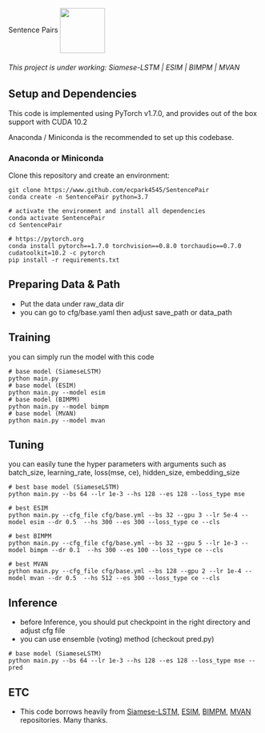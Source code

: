 Sentence Pairs  <img src="https://pytorch.org/assets/images/logo-dark.svg" width = "90" align=center />

###### This project is under working:  Siamese-LSTM | ESIM | BIMPM | MVAN


    
Setup and Dependencies
----------------------

This code is implemented using PyTorch v1.7.0, and provides out of the box support with CUDA 10.2

Anaconda / Miniconda is the recommended to set up this codebase.

### Anaconda or Miniconda

Clone this repository and create an environment:

```shell
git clone https://www.github.com/ecpark4545/SentencePair
conda create -n SentencePair python=3.7

# activate the environment and install all dependencies
conda activate SentencePair
cd SentencePair

# https://pytorch.org
conda install pytorch==1.7.0 torchvision==0.8.0 torchaudio==0.7.0 cudatoolkit=10.2 -c pytorch
pip install -r requirements.txt
```

Preparing Data & Path
-------------
- Put the data under raw_data dir
- you can go to cfg/base.yaml then adjust save_path or data_path  

Training
-------------
you can simply run the model with this code
```shell
# base model (SiameseLSTM) 
python main.py 
# base model (ESIM) 
python main.py --model esim 
# base model (BIMPM) 
python main.py --model bimpm
# base model (MVAN) 
python main.py --model mvan
```

Tuning
-------------
you can easily tune the hyper parameters with arguments such as batch_size, learning_rate, loss(mse, ce), hidden_size, embedding_size
```shell
# best base model (SiameseLSTM) 
python main.py --bs 64 --lr 1e-3 --hs 128 --es 128 --loss_type mse

# best ESIM 
python main.py --cfg_file cfg/base.yml --bs 32 --gpu 3 --lr 5e-4 --model esim --dr 0.5  --hs 300 --es 300 --loss_type ce --cls

# best BIMPM
python main.py --cfg_file cfg/base.yml --bs 32 --gpu 5 --lr 1e-3 --model bimpm --dr 0.1  --hs 300 --es 100 --loss_type ce --cls

# best MVAN
python main.py --cfg_file cfg/base.yml --bs 128 --gpu 2 --lr 1e-4 --model mvan --dr 0.5  --hs 512 --es 300 --loss_type ce --cls 
```


 Inference
-------------
- before Inference, you should put checkpoint in the right directory and adjust cfg file
- you can use ensemble (voting) method (checkout pred.py)
```shell
# base model (SiameseLSTM) 
python main.py --bs 64 --lr 1e-3 --hs 128 --es 128 --loss_type mse --pred

```
ETC
-------------

- This code borrows heavily from [Siamese-LSTM](https://github.com/MahmoudWahdan/Siamese-Sentence-Similarity), [ESIM](https://github.com/coetaur0/ESIM), [BIMPM](https://github.com/galsang/BIMPM-pytorch), [MVAN](https://github.com/ecpark4545/MVAN-VisDial)  repositories. Many thanks.
